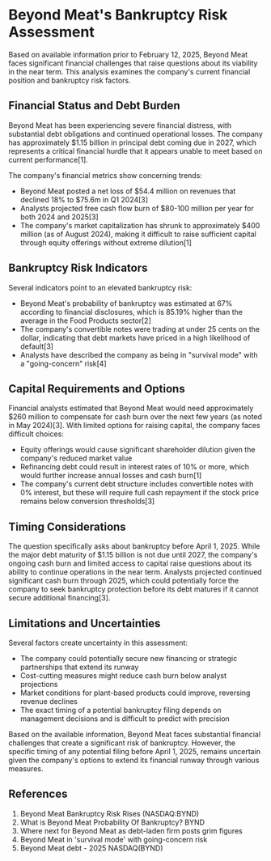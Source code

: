 # Beyond Meat's Bankruptcy Risk Assessment

Based on available information prior to February 12, 2025, Beyond Meat faces significant financial challenges that raise questions about its viability in the near term. This analysis examines the company's current financial position and bankruptcy risk factors.

## Financial Status and Debt Burden

Beyond Meat has been experiencing severe financial distress, with substantial debt obligations and continued operational losses. The company has approximately $1.15 billion in principal debt coming due in 2027, which represents a critical financial hurdle that it appears unable to meet based on current performance[1]. 

The company's financial metrics show concerning trends:

- Beyond Meat posted a net loss of $54.4 million on revenues that declined 18% to $75.6m in Q1 2024[3]
- Analysts projected free cash flow burn of $80-100 million per year for both 2024 and 2025[3]
- The company's market capitalization has shrunk to approximately $400 million (as of August 2024), making it difficult to raise sufficient capital through equity offerings without extreme dilution[1]

## Bankruptcy Risk Indicators

Several indicators point to an elevated bankruptcy risk:

- Beyond Meat's probability of bankruptcy was estimated at 67% according to financial disclosures, which is 85.19% higher than the average in the Food Products sector[2]
- The company's convertible notes were trading at under 25 cents on the dollar, indicating that debt markets have priced in a high likelihood of default[3]
- Analysts have described the company as being in "survival mode" with a "going-concern" risk[4]

## Capital Requirements and Options

Financial analysts estimated that Beyond Meat would need approximately $260 million to compensate for cash burn over the next few years (as noted in May 2024)[3]. With limited options for raising capital, the company faces difficult choices:

- Equity offerings would cause significant shareholder dilution given the company's reduced market value
- Refinancing debt could result in interest rates of 10% or more, which would further increase annual losses and cash burn[1]
- The company's current debt structure includes convertible notes with 0% interest, but these will require full cash repayment if the stock price remains below conversion thresholds[3]

## Timing Considerations

The question specifically asks about bankruptcy before April 1, 2025. While the major debt maturity of $1.15 billion is not due until 2027, the company's ongoing cash burn and limited access to capital raise questions about its ability to continue operations in the near term. Analysts projected continued significant cash burn through 2025, which could potentially force the company to seek bankruptcy protection before its debt matures if it cannot secure additional financing[3].

## Limitations and Uncertainties

Several factors create uncertainty in this assessment:

- The company could potentially secure new financing or strategic partnerships that extend its runway
- Cost-cutting measures might reduce cash burn below analyst projections
- Market conditions for plant-based products could improve, reversing revenue declines
- The exact timing of a potential bankruptcy filing depends on management decisions and is difficult to predict with precision

Based on the available information, Beyond Meat faces substantial financial challenges that create a significant risk of bankruptcy. However, the specific timing of any potential filing before April 1, 2025, remains uncertain given the company's options to extend its financial runway through various measures.

## References

1. Beyond Meat Bankruptcy Risk Rises (NASDAQ:BYND)
2. What is Beyond Meat Probability Of Bankruptcy? BYND
3. Where next for Beyond Meat as debt-laden firm posts grim figures
4. Beyond Meat in 'survival mode' with going-concern risk
5. Beyond Meat debt - 2025 NASDAQ(BYND)